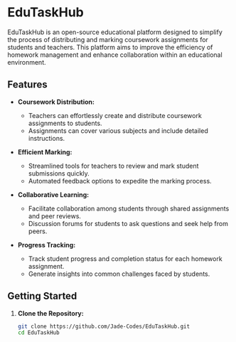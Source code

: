 # EduTaskHub
EduTaskHub is an open-source educational platform designed to simplify the process of distributing and marking coursework assignments for students and teachers. This platform aims to improve the efficiency of homework management and enhance collaboration within an educational environment.

## Features

- **Coursework Distribution:**
  - Teachers can effortlessly create and distribute coursework assignments to students.
  - Assignments can cover various subjects and include detailed instructions.

- **Efficient Marking:**
  - Streamlined tools for teachers to review and mark student submissions quickly.
  - Automated feedback options to expedite the marking process.

- **Collaborative Learning:**
  - Facilitate collaboration among students through shared assignments and peer reviews.
  - Discussion forums for students to ask questions and seek help from peers.

- **Progress Tracking:**
  - Track student progress and completion status for each homework assignment.
  - Generate insights into common challenges faced by students.
  
## Getting Started

1. **Clone the Repository:**
   ```bash
   git clone https://github.com/Jade-Codes/EduTaskHub.git
   cd EduTaskHub